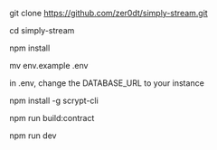 git clone https://github.com/zer0dt/simply-stream.git

cd simply-stream

npm install

mv env.example .env 

in .env, change the DATABASE_URL to your instance

npm install -g scrypt-cli

npm run build:contract

npm run dev

